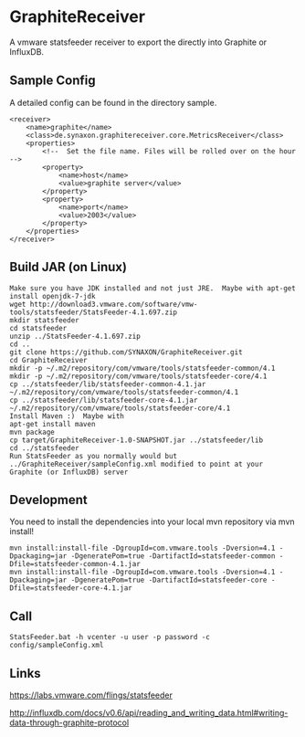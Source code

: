 GraphiteReceiver
================
A vmware statsfeeder receiver to export the directly into Graphite or InfluxDB.

Sample Config
-------------
A detailed config can be found in the directory sample.

```
<receiver>
    <name>graphite</name>
    <class>de.synaxon.graphitereceiver.core.MetricsReceiver</class>
    <properties>
        <!--  Set the file name. Files will be rolled over on the hour -->
        <property>
            <name>host</name>
            <value>graphite server</value>
        </property>
        <property>
            <name>port</name>
            <value>2003</value>
        </property>
    </properties>
</receiver>
```

Build JAR (on Linux)
--------------------
```
Make sure you have JDK installed and not just JRE.  Maybe with apt-get install openjdk-7-jdk
wget http://download3.vmware.com/software/vmw-tools/statsfeeder/StatsFeeder-4.1.697.zip
mkdir statsfeeder
cd statsfeeder
unzip ../StatsFeeder-4.1.697.zip
cd ..
git clone https://github.com/SYNAXON/GraphiteReceiver.git
cd GraphiteReceiver
mkdir -p ~/.m2/repository/com/vmware/tools/statsfeeder-common/4.1
mkdir -p ~/.m2/repository/com/vmware/tools/statsfeeder-core/4.1
cp ../statsfeeder/lib/statsfeeder-common-4.1.jar ~/.m2/repository/com/vmware/tools/statsfeeder-common/4.1
cp ../statsfeeder/lib/statsfeeder-core-4.1.jar ~/.m2/repository/com/vmware/tools/statsfeeder-core/4.1
Install Maven :)  Maybe with 
apt-get install maven
mvn package
cp target/GraphiteReceiver-1.0-SNAPSHOT.jar ../statsfeeder/lib
cd ../statsfeeder
Run StatsFeeder as you normally would but ../GraphiteReceiver/sampleConfig.xml modified to point at your Graphite (or InfluxDB) server
```

Development
-----------
You need to install the dependencies into your local mvn repository via mvn install!
```
mvn install:install-file -DgroupId=com.vmware.tools -Dversion=4.1 -Dpackaging=jar -DgeneratePom=true -DartifactId=statsfeeder-common -Dfile=statsfeeder-common-4.1.jar
mvn install:install-file -DgroupId=com.vmware.tools -Dversion=4.1 -Dpackaging=jar -DgeneratePom=true -DartifactId=statsfeeder-core -Dfile=statsfeeder-core-4.1.jar
```

Call
----
```
StatsFeeder.bat -h vcenter -u user -p password -c config/sampleConfig.xml
```

Links
-----
https://labs.vmware.com/flings/statsfeeder

http://influxdb.com/docs/v0.6/api/reading_and_writing_data.html#writing-data-through-graphite-protocol
